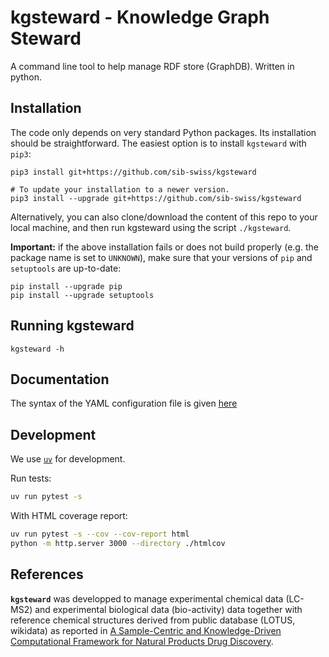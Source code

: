# kgsteward - Knowledge Graph Steward

A command line tool to help manage RDF store (GraphDB). Written in python.

## Installation

The code only depends on very standard Python packages.
Its installation should be straightforward.
The easiest option is to install `kgsteward` with `pip3`:

```shell
pip3 install git+https://github.com/sib-swiss/kgsteward

# To update your installation to a newer version.
pip3 install --upgrade git+https://github.com/sib-swiss/kgsteward
```

Alternatively, you can also clone/download the content of this repo to your
local machine, and then run kgsteward using the script `./kgsteward`.

**Important:** if the above installation fails or does not build properly
(e.g. the package name is set to `UNKNOWN`), make sure that your versions of
`pip` and `setuptools` are up-to-date:

```shell
pip install --upgrade pip
pip install --upgrade setuptools
```

## Running kgsteward

```shell
kgsteward -h
```

## Documentation

The syntax of the YAML configuration file is given [here](doc/yamldoc.md)

## Development

We use [`uv`](https://docs.astral.sh/uv/) for development.

Run tests:

```bash
uv run pytest -s
```

With HTML coverage report:

```bash
uv run pytest -s --cov --cov-report html
python -m http.server 3000 --directory ./htmlcov
```

## References

__`kgsteward`__ was developped to manage experimental chemical data (LC-MS2) and experimental biological data (bio-activity) data together with reference chemical structures derived from public database (LOTUS, wikidata) as reported in [A Sample-Centric and Knowledge-Driven Computational Framework for Natural Products Drug Discovery](https://doi.org/10.1021/acscentsci.3c00800).
